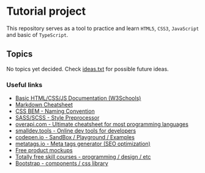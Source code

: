 # Tutorial project

This repository serves as a tool to practice and learn `HTML5`, `CSS3`, `JavaScript` and basic of `TypeScript`.

## Topics

No topics yet decided. Check [ideas.txt](/ideas.txt) for possible future ideas.


### Useful links

* [Basic HTML/CSS/JS Documentation (W3Schools)](https://www.w3schools.com/)
* [Markdown Cheatsheet](https://www.markdownguide.org/basic-syntax/)
* [CSS BEM - Naming Convention](https://getbem.com/introduction/)
* [SASS/SCSS - Style Preprocessor](https://sass-lang.com/guide)
* [overapi.com - Ultimate cheatsheet for most programming languages](https://overapi.com/)
* [smalldev.tools - Online dev tools for developers](https://smalldev.tools/)
* [codepen.io - SandBox / Playground / Examples](https://codepen.io/)
* [metatags.io - Meta tags generator (SEO optimization)](https://metatags.io/)
* [Free product mockups](https://smartmockups.com/)
* [Totally free skill courses - programming / design / etc](https://tutsplus.com/)
* [Bootstrap - components / css library](https://getbootstrap.com/docs/5.3/components/buttons/)
